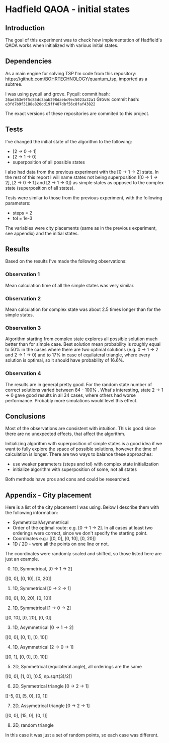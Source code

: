 # Hadfield QAOA - initial states

## Introduction

The goal of this experiment was to check how implementation of Hadfield's QAOA works when initialized with various initial states.

## Dependencies

As a main engine for solving TSP I'm code from this repository: https://github.com/BOHRTECHNOLOGY/quantum_tsp, imported as a subtree.

I was using pyquil and grove.
Pyquil: commit hash: `26ae363e9f5c85dc3aab298daebc9ec5023a32a1`
Grove: commit hash: `e3fd7b9f3188e820dd19ff487dbf56c8faf43822`

The exact versions of these repositories are commited to this project.

## Tests

I've changed the initial state of the algorithm to the following:

- [2 -> 0 -> 1]
- [2 -> 1 -> 0]
- superposition of all possible states

I also had data from the previous experiment with the [0 -> 1 -> 2] state.
In the rest of this report I will name states not being superposition ([0 -> 1 -> 2], [2 -> 0 -> 1] and [2 -> 1 -> 0]) as simple states as opposed to the complex state (superposition of all states).

Tests were similar to those from the previous experiment, with the following parameters:

- steps = 2
- tol = 1e-3

The variables were city placements (same as in the previous experiment, see appendix) and the initial states.

## Results

Based on the results I've made the following observations:

### Observation 1

Mean calculation time of all the simple states was very similar.

### Observation 2

Mean calculation for complex state was about 2.5 times longer than for the simple states.

### Observation 3 

Algorithm starting from complex state explores all possible solution much better than for simple case. Best solution mean probability is roughly equal to 50% in the cases where there are two optimal solutions (e.g. 0 -> 1 -> 2 and 2 -> 1 -> 0) and to 17% in case of equilateral triangle, where every solution is optimal, so it should have probability of 16.6%.

### Observation 4

The results are in general pretty good. For the random state number of correct solutions varied between 84 - 100% . What's interesting, state 2 -> 1 -> 0 gave good results in all 34 cases, where others had worse performance. Probably more simulations would level this effect. 


## Conclusions

Most of the observations are consistent with intuition. This is good since there are no unexpected effects, that affect the algorithm.

Initializing algorithm with superposition of simple states is a good idea if we want to fully explore the space of possible solutions, however the time of calculation is longer. 
There are two ways to balance these approaches:
- use weaker parameters (steps and tol) with complex state initialization
- initialize algorithm with superposition of some, not all states

Both methods have pros and cons and could be researched.

## Appendix - City placement

Here is a list of the city placement I was using. Below I describe them with the following information:
- Symmetrical/Asymmetrical
- Order of the optimal route: e.g. [0 -> 1 -> 2]. In all cases at least two orderings were correct, since we don't specify the starting point.
- Coordinates e.g.: [[0, 0], [0, 10], [0, 20]]
- 1D / 2D - were all the points on one line or not.


The coordinates were randomly scaled and shifted, so those listed here are just an example.

0. 1D, Symmetrical, [0 -> 1 -> 2] 

[[0, 0], [0, 10], [0, 20]] 

1. 1D, Symmetrical [0 -> 2 -> 1]

[[0, 0], [0, 20], [0, 10]]

2. 1D, Symmetrical [1 -> 0 -> 2]

[[0, 10], [0, 20], [0, 0]]

3. 1D, Asymmetrical [0 -> 1 -> 2]

[[0, 0], [0, 1], [0, 10]]

4. 1D, Asymmetrical [2 -> 0 -> 1]

[[0, 1], [0, 0], [0, 10]]

5. 2D, Symmetrical (equilateral angle), all orderings are the same

[[0, 0], [1, 0], [0.5, np.sqrt(3)/2]]

6. 2D, Symmetrical triangle [0 -> 2 -> 1]

[[-5, 0], [5, 0], [0, 1]]

7. 2D, Assymetrical triangle [0 -> 2 -> 1]

[[0, 0], [15, 0], [0, 1]]

8. 2D, random triangle

In this case it was just a set of random points, so each case was different.